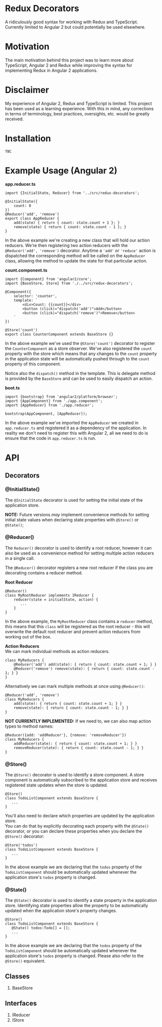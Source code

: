 # Redux Decorators

A ridiculously good syntax for working with Redux and TypeScript.  Currently limited to Angular 2 but could potentially be used elsewhere.

# Motivation
The main motivation behind this project was to learn more about TypeScript, Angular 2 and Redux while improving the syntax for implementing Redux in Angular 2 applications.

# Disclaimer
My experience of Angular 2, Redux and TypeScript is limited.  This project has
been used as a learning experience.  With this in mind, any corrections in terms
of terminology, best practices, oversights, etc. would be greatly received.

# Installation

`TBC`

# Example Usage (Angular 2)

**app.reducer.ts**
```
import {InitialState, Reducer} from '../src/redux-decorators';

@InitialState({
    count: 0
})
@Reducer('add', 'remove')
export class AppReducer {
    add(state) { return { count: state.count + 1 }; }
    remove(state) { return { count: state.count - 1 }; }
}
```
In the above example we're creating a new class that will hold our action
reducers.  We're then registering two action reducers with the `@Reducer('add', 'remove')` decorator.  Anytime a `'add'` or `'reduce'` action is dispatched the
corresponding method will be called on the `AppReducer` class, allowing the
method to update the state for that particular action.

**count.component.ts**
```
import {Component} from 'angular2/core';
import {BaseStore, Store} from './../src/redux-decorators';

@Component({
    selector: 'counter',
    template: `
        <div>Count: {{count}}</div>
        <button (click)="dispatch('add')">Add</button>
        <button (click)="dispatch('remove')">Remove</button>
    `
})

@Store('count')
export class CounterComponent extends BaseStore {}
```

In the above example we've used the `@Store('count')` decorator to register the
`CounterComponent` as a store observer.  We've also registered the `count` property
with the store which means that any changes to the `count` property in the application
state will be automatically pushed through to the `count` property of this
component.

Notice also the `dispatch()` method in the template.  This is delegate method is
 provided by the `BaseStore` and can be used to easily dispatch an action.  

**boot.ts**
```
import {bootstrap} from 'angular2/platform/browser';
import {AppComponent} from './app.component';
import {AppReducer} from './app.reducer';

bootstrap(AppComponent, [AppReducer]);
```

In the above example we've imported the `AppReducer` we created in `app.reducer.ts`
and registered it as a dependency of the application.  In reality we don't need
to register this with Angular 2, all we need to do is ensure that the code in
`app.reducer.ts` is run.

# API

## Decorators

### @InitialState()

The `@InitialState` decorator is used for setting the initial state of the
application store.

**NOTE:** Future versions *may* implement convenience methods for setting initial
state values when declaring state properties with `@Store()` or `@State()`;

### @Reducer()
The `Reducer()` decorator is used to identify a root reducer, however it can also
be used as a convenience method for setting multiple action reducers in a single call.  

The `@Reducer()` decorator registers a new root reducer if the class you are
decorating contains a reducer method.

**Root Reducer**
```
@Reducer()
class MyRootReducer implements IReducer {
    reducer(state = initialState, action) {
       ...
    }
}
```

In the above example, the `MyRootReducer` class contains a `reducer` method,
this means that this `class` will be registered as the root reducer - this will
overwrite the default root reducer and prevent action reducers from working out
of the box.

**Action Reducers**  
We can mark individual methods as action reducers.
```
class MyReducers {
    @Reducer('add') add(state): { return { count: state.count + 1; } }
    @Reducer('remove') remove(state): { return { count: state.count - 1; } }
}
```

Alternatively we can mark multiple methods at once using `@Reducer()`:

```
@Reducer('add', 'remove')
class MyReducers {
    add(state): { return { count: state.count + 1; } }
    remove(state): { return { count: state.count - 1; } }
}
```

**NOT CURRENTLY IMPLEMENTED:** If we need to, we can also map action types to method names:

```
@Reducer({add: 'addReducer'}, {remove: 'removeReducer'})
class MyReducers {
    addReducer(state): { return { count: state.count + 1; } }
    removeReducer(state): { return { count: state.count - 1; } }
}
```

### @Store()
The `@Store()` decorator is used to identify a store component.  A store component
is automatically subscribed to the application store and receives registered
state updates when the store is updated.

```
@Store()
class TodoListComponent extends BaseStore {
   ...
}
```

You'll also need to declare which properties are updated by the application store.  
You can do that by explicitly decorating each property with the `@State()` decorator,
or you can declare these properties when you declare the `@Store()` decorator:  

```
@Store('todos')
class TodoListComponent extends BaseStore {
   ...
}
```

In the above example we are declaring that the `todos` property of the
`TodoListComponent` should be automatically updated whenever the application
store's `todos` property is changed.

### @State()

The `@State()` decorator is used to identify a state property in the application
 store.  Identifying state properties allow the property to be automatically
 updated when the application store's property changes.

```
@Store()
class TodoListComponent extends BaseStore {
   @State() todos:Todo[] = [];
   ...
}
```

In the above example we are declaring that the `todos` property of the
`TodoListComponent` should be automatically updated whenever the application
store's `todos` property is changed.  Please also refer to the `@Store()`
equivalent.

## Classes

1. BaseStore

## Interfaces

1. IReducer
2. IStore
